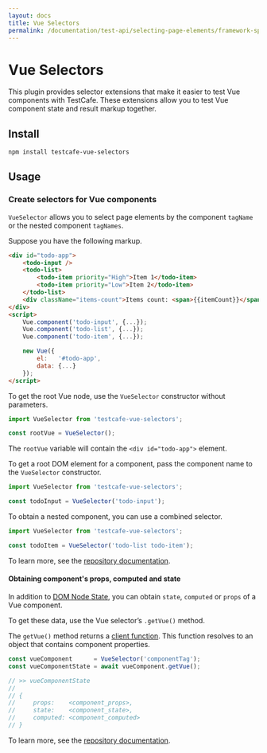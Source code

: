 ```yaml
---
layout: docs
title: Vue Selectors
permalink: /documentation/test-api/selecting-page-elements/framework-specific-selectors/vue-selectors.html
---
```

# Vue Selectors

This plugin provides selector extensions that make it easier to test Vue components with TestCafe. These extensions allow you to test Vue component state and result markup together.

## Install

```sh
npm install testcafe-vue-selectors
```

## Usage

### Create selectors for Vue components

`VueSelector` allows you to select page elements by the component `tagName` or the nested component `tagNames`.

Suppose you have the following markup.

```html
<div id="todo-app">
    <todo-input />
    <todo-list>
        <todo-item priority="High">Item 1</todo-item>
        <todo-item priority="Low">Item 2</todo-item>
    </todo-list>
    <div className="items-count">Items count: <span>{{itemCount}}</span></div>
</div>
<script>
    Vue.component('todo-input', {...});
    Vue.component('todo-list', {...});
    Vue.component('todo-item', {...});

    new Vue({
        el:   '#todo-app',
        data: {...}
    });
</script>
```

To get the root Vue node, use the `VueSelector` constructor without parameters.

```js
import VueSelector from 'testcafe-vue-selectors';

const rootVue = VueSelector();
```

The `rootVue` variable will contain the `<div id="todo-app">` element.

To get a root DOM element for a component, pass the component name to the `VueSelector` constructor.

```js
import VueSelector from 'testcafe-vue-selectors';

const todoInput = VueSelector('todo-input');
```

To obtain a nested component, you can use a combined selector.

```js
import VueSelector from 'testcafe-vue-selectors';

const todoItem = VueSelector('todo-list todo-item');
```

To learn more, see the [repository documentation](https://github.com/DevExpress/testcafe-vue-selectors/blob/master/README.md#usage).

#### Obtaining component's props, computed and state

In addition to [DOM Node State](../dom-node-state.md), you can obtain `state`, `computed` or `props` of a Vue component.

To get these data, use the Vue selector’s `.getVue()` method.

The `getVue()` method returns a [client function](../../obtaining-data-from-the-client.md). This function resolves to an object that contains component properties.

```js
const vueComponent      = VueSelector('componentTag');
const vueComponentState = await vueComponent.getVue();

// >> vueComponentState
//
// {
//     props:    <component_props>,
//     state:    <component_state>,
//     computed: <component_computed>
// }
```

To learn more, see the [repository documentation](https://github.com/DevExpress/testcafe-vue-selectors/blob/master/README.md#obtaining-components-props-computed-and-state).